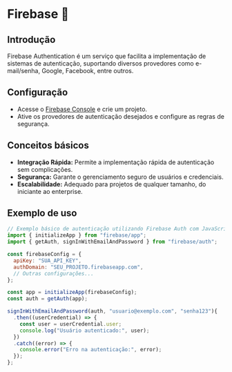 # Firebase 🔐

## Introdução
Firebase Authentication é um serviço que facilita a implementação de sistemas de autenticação, suportando diversos provedores como e-mail/senha, Google, Facebook, entre outros.

## Configuração
- Acesse o [Firebase Console](https://firebase.google.com/products/auth) e crie um projeto.
- Ative os provedores de autenticação desejados e configure as regras de segurança.

## Conceitos básicos
- **Integração Rápida:** Permite a implementação rápida de autenticação sem complicações.
- **Segurança:** Garante o gerenciamento seguro de usuários e credenciais.
- **Escalabilidade:** Adequado para projetos de qualquer tamanho, do iniciante ao enterprise.

## Exemplo de uso
```javascript
// Exemplo básico de autenticação utilizando Firebase Auth com JavaScript
import { initializeApp } from "firebase/app";
import { getAuth, signInWithEmailAndPassword } from "firebase/auth";

const firebaseConfig = {
  apiKey: "SUA_API_KEY",
  authDomain: "SEU_PROJETO.firebaseapp.com",
  // Outras configurações...
};

const app = initializeApp(firebaseConfig);
const auth = getAuth(app);

signInWithEmailAndPassword(auth, "usuario@exemplo.com", "senha123"){
  .then((userCredential) => {
    const user = userCredential.user;
    console.log("Usuário autenticado:", user);
  })
  .catch((error) => {
    console.error("Erro na autenticação:", error);
  });
};